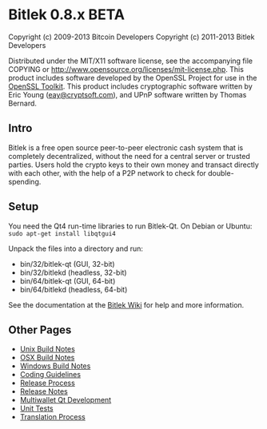Bitlek 0.8.x BETA
====================

Copyright (c) 2009-2013 Bitcoin Developers
Copyright (c) 2011-2013 Bitlek Developers

Distributed under the MIT/X11 software license, see the accompanying
file COPYING or http://www.opensource.org/licenses/mit-license.php.
This product includes software developed by the OpenSSL Project for use in the [OpenSSL Toolkit](http://www.openssl.org/). This product includes
cryptographic software written by Eric Young ([eay@cryptsoft.com](mailto:eay@cryptsoft.com)), and UPnP software written by Thomas Bernard.


Intro
---------------------
Bitlek is a free open source peer-to-peer electronic cash system that is
completely decentralized, without the need for a central server or trusted
parties.  Users hold the crypto keys to their own money and transact directly
with each other, with the help of a P2P network to check for double-spending.


Setup
---------------------
You need the Qt4 run-time libraries to run Bitlek-Qt. On Debian or Ubuntu:
	`sudo apt-get install libqtgui4`

Unpack the files into a directory and run:

- bin/32/bitlek-qt (GUI, 32-bit)
- bin/32/bitlekd (headless, 32-bit)
- bin/64/bitlek-qt (GUI, 64-bit)
- bin/64/bitlekd (headless, 64-bit)

See the documentation at the [Bitlek Wiki](http://bitlek.info)
for help and more information.


Other Pages
---------------------
- [Unix Build Notes](build-unix.md)
- [OSX Build Notes](build-osx.md)
- [Windows Build Notes](build-msw.md)
- [Coding Guidelines](coding.md)
- [Release Process](release-process.md)
- [Release Notes](release-notes.md)
- [Multiwallet Qt Development](multiwallet-qt.md)
- [Unit Tests](unit-tests.md)
- [Translation Process](translation_process.md)
